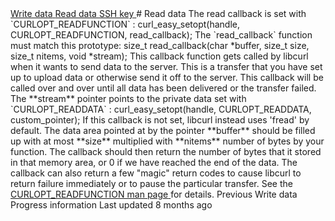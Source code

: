 <a href="write.html" class="navButton-94f2579c--pageItemWithChildrenNested-2c5d8183--navButtonClickable-161b88ca">
<span class="text-4505230f--UIH300-2063425d--textContentFamily-49a318e1--navButtonLabel-14a4968f">Write data</span>
</a>
<a href="read.html" class="navButton-94f2579c--pageItemWithChildrenNested-2c5d8183--navButtonClickable-161b88ca--navButtonOpened-6a88552e">
<span class="text-4505230f--UIH300-2063425d--textContentFamily-49a318e1--navButtonLabel-14a4968f">Read data</span>
</a>
<a href="sshkey.html" class="navButton-94f2579c--pageItemWithChildrenNested-2c5d8183--navButtonClickable-161b88ca">
<span class="text-4505230f--UIH300-2063425d--textContentFamily-49a318e1--navButtonLabel-14a4968f">SSH key</span>
</a># <span class="text-4505230f--DisplayH900-bfb998fa--textContentFamily-49a318e1">Read data</span>
<span class="text-4505230f--UIH300-2063425d--textUIFamily-5ebd8e40--text-8ee2c8b2">
</span>
<span class="text-4505230f--TextH400-3033861f--textContentFamily-49a318e1">
<span data-key="0451f0e1f2e24093b54761791a1d28ab">
<span data-offset-key="0451f0e1f2e24093b54761791a1d28ab:0">The read callback is set with </span>
<span data-offset-key="0451f0e1f2e24093b54761791a1d28ab:1">`CURLOPT_READFUNCTION`</span>
<span data-offset-key="0451f0e1f2e24093b54761791a1d28ab:2">:</span>
</span>
</span>    curl_easy_setopt(handle, CURLOPT_READFUNCTION, read_callback);<span class="text-4505230f--TextH400-3033861f--textContentFamily-49a318e1">
<span data-key="cf72be5af3db48918e8de8892ae10c84">
<span data-offset-key="cf72be5af3db48918e8de8892ae10c84:0">The </span>
<span data-offset-key="cf72be5af3db48918e8de8892ae10c84:1">`read_callback`</span>
<span data-offset-key="cf72be5af3db48918e8de8892ae10c84:2"> function must match this prototype:</span>
</span>
</span>    size_t read_callback(char *buffer, size_t size, size_t nitems, void *stream);<span class="text-4505230f--TextH400-3033861f--textContentFamily-49a318e1">
<span data-key="0f1813af068a4124b2c45fbbede7f948">
<span data-offset-key="0f1813af068a4124b2c45fbbede7f948:0">This callback function gets called by libcurl when it wants to send data to the server. This is a transfer that you have set up to upload data or otherwise send it off to the server. This callback will be called over and over until all data has been delivered or the transfer failed.</span>
</span>
</span>
<span class="text-4505230f--TextH400-3033861f--textContentFamily-49a318e1">
<span data-key="f429317fb6d346f68805926aff757dbe">
<span data-offset-key="f429317fb6d346f68805926aff757dbe:0">The </span>
<span data-offset-key="f429317fb6d346f68805926aff757dbe:1">**stream**</span>
<span data-offset-key="f429317fb6d346f68805926aff757dbe:2"> pointer points to the private data set with </span>
<span data-offset-key="f429317fb6d346f68805926aff757dbe:3">`CURLOPT_READDATA`</span>
<span data-offset-key="f429317fb6d346f68805926aff757dbe:4">:</span>
</span>
</span>    curl_easy_setopt(handle, CURLOPT_READDATA, custom_pointer);<span class="text-4505230f--TextH400-3033861f--textContentFamily-49a318e1">
<span data-key="be21dc0a4a1f48e4ae28143669a59ec8">
<span data-offset-key="be21dc0a4a1f48e4ae28143669a59ec8:0">If this callback is not set, libcurl instead uses 'fread' by default.</span>
</span>
</span>
<span class="text-4505230f--TextH400-3033861f--textContentFamily-49a318e1">
<span data-key="7757fba558c0480ba131b921db655952">
<span data-offset-key="7757fba558c0480ba131b921db655952:0">The data area pointed at by the pointer </span>
<span data-offset-key="7757fba558c0480ba131b921db655952:1">**buffer**</span>
<span data-offset-key="7757fba558c0480ba131b921db655952:2"> should be filled up with at most </span>
<span data-offset-key="7757fba558c0480ba131b921db655952:3">**size**</span>
<span data-offset-key="7757fba558c0480ba131b921db655952:4"> multiplied with </span>
<span data-offset-key="7757fba558c0480ba131b921db655952:5">**nitems**</span>
<span data-offset-key="7757fba558c0480ba131b921db655952:6"> number of bytes by your function. The callback should then return the number of bytes that it stored in that memory area, or 0 if we have reached the end of the data. The callback can also return a few "magic" return codes to cause libcurl to return failure immediately or to pause the particular transfer. See the </span>
</span>
<a href="https://curl.se/libcurl/c/CURLOPT_READFUNCTION.html" class="link-a079aa82--primary-53a25e66--link-faf6c434">
<span data-key="21ced075b70943e98cd3cae0210f5292">
<span data-offset-key="21ced075b70943e98cd3cae0210f5292:0">CURLOPT_READFUNCTION man page</span>
</span>
</a>
<span data-key="ad62d9234bb34e8c9244276ea50b05a5">
<span data-offset-key="ad62d9234bb34e8c9244276ea50b05a5:0"> for details.</span>
</span>
</span>
<a href="write.html" class="reset-3c756112--card-6570f064--whiteCard-fff091a4--cardPrevious-56a5e674">
</a>
<span class="text-4505230f--TextH200-a3425406--textContentFamily-49a318e1">Previous</span>
<span class="text-4505230f--UIH400-4e41e82a--textContentFamily-49a318e1">Write data</span>
<a href="progress.html" class="reset-3c756112--card-6570f064--whiteCard-fff091a4--cardNext-19241c42">
</a>
<span class="text-4505230f--UIH400-4e41e82a--textContentFamily-49a318e1">Progress information</span>
<span class="text-4505230f--TextH200-a3425406--textContentFamily-49a318e1">Last updated 8 months ago</span>

